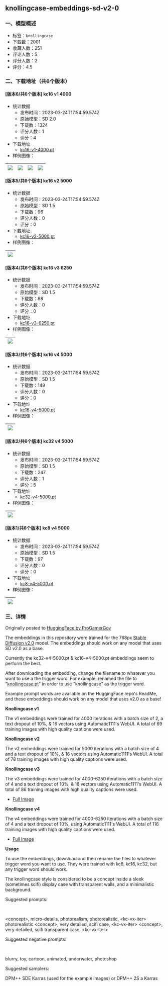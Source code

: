 ## knollingcase-embeddings-sd-v2-0
### 一、模型概述

- 标签：`knollingcase`
- 下载数：2001
- 收藏人数：251
- 评论人数：5
- 评分人数：2
- 评分：4.5

### 二、下载地址（共6个版本）

#### [版本6/共6个版本] kc16 v1 4000

- 统计数据
  - 发布时间：2023-03-24T17:54:59.574Z
  - 原始模型：SD 2.0
  - 下载数：1324
  - 评分人数：1
  - 评分：4
- 下载地址
  - [kc16-v1-4000.pt](https://civitai.com/api/download/models/1252)
- 样例图像：

| <img src="https://image.civitai.com/xG1nkqKTMzGDvpLrqFT7WA/8ced51a7-d93e-42b3-57d8-8a6210d6e900/width=450/10301.jpeg" /> | <img src="https://image.civitai.com/xG1nkqKTMzGDvpLrqFT7WA/aafa33e1-938c-45c2-a338-f3e16159e200/width=450/321254.jpeg" /> | <img src="https://image.civitai.com/xG1nkqKTMzGDvpLrqFT7WA/86929180-9692-474b-524c-9e58d431c000/width=450/321253.jpeg" /> | <img src="https://image.civitai.com/xG1nkqKTMzGDvpLrqFT7WA/d8d41b06-3dc6-4b69-6b65-857ec9bdba00/width=450/321252.jpeg" /> |
| ---- | ---- | ---- | ---- |

#### [版本5/共6个版本] kc16 v2 5000

- 统计数据
  - 发布时间：2023-03-24T17:54:59.574Z
  - 原始模型：SD 1.5
  - 下载数：96
  - 评分人数：0
  - 评分：0
- 下载地址
  - [kc16-v2-5000.pt](https://civitai.com/api/download/models/1253)
- 样例图像：

| <img src="https://image.civitai.com/xG1nkqKTMzGDvpLrqFT7WA/8ced51a7-d93e-42b3-57d8-8a6210d6e900/width=450/36363.jpeg" /> |
| ---- |

#### [版本4/共6个版本] kc16 v3 6250

- 统计数据
  - 发布时间：2023-03-24T17:54:59.574Z
  - 原始模型：SD 1.5
  - 下载数：88
  - 评分人数：0
  - 评分：0
- 下载地址
  - [kc16-v3-6250.pt](https://civitai.com/api/download/models/1254)
- 样例图像：

| <img src="https://image.civitai.com/xG1nkqKTMzGDvpLrqFT7WA/8ced51a7-d93e-42b3-57d8-8a6210d6e900/width=450/36364.jpeg" /> |
| ---- |

#### [版本3/共6个版本] kc16 v4 5000

- 统计数据
  - 发布时间：2023-03-24T17:54:59.574Z
  - 原始模型：SD 1.5
  - 下载数：149
  - 评分人数：0
  - 评分：0
- 下载地址
  - [kc16-v4-5000.pt](https://civitai.com/api/download/models/1255)
- 样例图像：

| <img src="https://image.civitai.com/xG1nkqKTMzGDvpLrqFT7WA/8ced51a7-d93e-42b3-57d8-8a6210d6e900/width=450/36365.jpeg" /> |
| ---- |

#### [版本2/共6个版本] kc32 v4 5000

- 统计数据
  - 发布时间：2023-03-24T17:54:59.574Z
  - 原始模型：SD 1.5
  - 下载数：247
  - 评分人数：1
  - 评分：5
- 下载地址
  - [kc32-v4-5000.pt](https://civitai.com/api/download/models/1256)
- 样例图像：

| <img src="https://image.civitai.com/xG1nkqKTMzGDvpLrqFT7WA/8ced51a7-d93e-42b3-57d8-8a6210d6e900/width=450/36366.jpeg" /> |
| ---- |

#### [版本1/共6个版本] kc8 v4 5000

- 统计数据
  - 发布时间：2023-03-24T17:54:59.574Z
  - 原始模型：SD 1.5
  - 下载数：97
  - 评分人数：0
  - 评分：0
- 下载地址
  - [kc8-v4-5000.pt](https://civitai.com/api/download/models/1257)
- 样例图像：

| <img src="https://image.civitai.com/xG1nkqKTMzGDvpLrqFT7WA/8ced51a7-d93e-42b3-57d8-8a6210d6e900/width=450/36367.jpeg" /> |
| ---- |


### 三、详情
<p>Originally posted to <a href="https://huggingface.co/ProGamerGov/knollingcase-embeddings-sd-v2-0" rel="ugc" target="_blank">HuggingFace by ProGamerGov</a></p><p>The embeddings in this repository were trained for the 768px <a href="https://huggingface.co/stabilityai/stable-diffusion-2" rel="ugc" target="_blank">Stable Diffusion v2.0</a> model. The embeddings should work on any model that uses SD v2.0 as a base.</p><p>Currently the kc32-v4-5000.pt &amp; kc16-v4-5000.pt embeddings seem to perform the best.</p><p>After downloading the embedding, change the filename to whatever you want to use a the trigger word. For example, renamed the file to "<a href="https://knollingcase.pt/" rel="ugc" target="_blank">knollingcase.pt</a>" in order to use "knollingcase" as the trigger word.</p><p>Example prompt words are available on the HuggingFace repo's ReadMe, and these embeddings should work on any model that uses v2.0 as a base!</p><p><strong>Knollingcase v1</strong></p><p>The v1 embeddings were trained for 4000 iterations with a batch size of 2, a text dropout of 10%, &amp; 16 vectors using Automatic1111's WebUI. A total of 69 training images with high quality captions were used.</p><p><strong>Knollingcase v2</strong></p><p>The v2 embeddings were trained for 5000 iterations with a batch size of 4 and a text dropout of 10%, &amp; 16 vectors using Automatic1111's WebUI. A total of 78 training images with high quality captions were used.</p><p><strong>Knollingcase v3</strong></p><p>The v3 embeddings were trained for 4000-6250 iterations with a batch size of 4 and a text dropout of 10%, &amp; 16 vectors using Automatic1111's WebUI. A total of 86 training images with high quality captions were used.</p><ul><li><a href="https://huggingface.co/ProGamerGov/knollingcase-embeddings-sd-v2-0/resolve/main/cruise_ship_on_wave_kc16-v3-6250.png" rel="ugc" target="_blank">Full Image</a></li></ul><p><strong>Knollingcase v4</strong></p><p>The v4 embeddings were trained for 4000-6250 iterations with a batch size of 4 and a text dropout of 10%, using Automatic1111's WebUI. A total of 116 training images with high quality captions were used.</p><ul><li><a href="https://huggingface.co/ProGamerGov/knollingcase-embeddings-sd-v2-0/resolve/main/v4_size_768_t4x11.jpg" rel="ugc" target="_blank">Full Image</a></li></ul><p><strong>Usage</strong></p><p>To use the embeddings, download and then rename the files to whatever trigger word you want to use. They were trained with kc8, kc16, kc32, but any trigger word should work.</p><p>The knollingcase style is considered to be a concept inside a sleek (sometimes scifi) display case with transparent walls, and a minimalistic background.</p><p>Suggested prompts:</p><p><br /></p><p>&lt;concept&gt;, micro-details, photorealism, photorealistic, &lt;kc-vx-iter&gt; photorealistic &lt;concept&gt;, very detailed, scifi case, &lt;kc-vx-iter&gt; &lt;concept&gt;, very detailed, scifi transparent case, &lt;kc-vx-iter&gt;</p><p>Suggested negative prompts:</p><p><br /></p><p>blurry, toy, cartoon, animated, underwater, photoshop</p><p>Suggested samplers:</p><p>DPM++ SDE Karras (used for the example images) or DPM++ 2S a Karras</p>